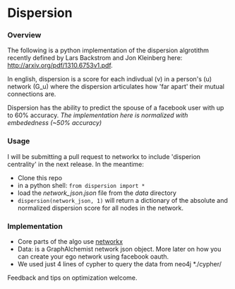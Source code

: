 Dispersion
==========
### Overview

The following is a python implementation of the dispersion algrotithm recently defined by 
Lars Backstrom and Jon Kleinberg here: http://arxiv.org/pdf/1310.6753v1.pdf.

In english, dispersion is a score for each indivdual (v) in a person's (u) network (G_u)
where the dispersion articulates how 'far apart' their mutual connections are.

Dispersion has the ability to predict the spouse of a facebook user with up to 60% accuracy.
*The implementation here is normalized with embededness (~50% accuracy)*

### Usage

I will be submitting a pull request to networkx to include 'disperion centrality' in the next
release.  In the meantime:

* Clone this repo
* in a python shell:
        `from dispersion import *`
* load the *network_json.json* file from the *data* directory
* `dispersion(network_json, 1)` will return a dictionary of the absolute and normalized dispersion score for all nodes in the network.

### Implementation
* Core parts of the algo use [networkx](http://networkx.github.io/)
* Data: is a GraphAlchemist network json object.  More later on how you can create your ego network using facebook oauth.
* We used just 4 lines of cypher to query the data from neo4j *./cypher/

Feedback and tips on optimization welcome.

